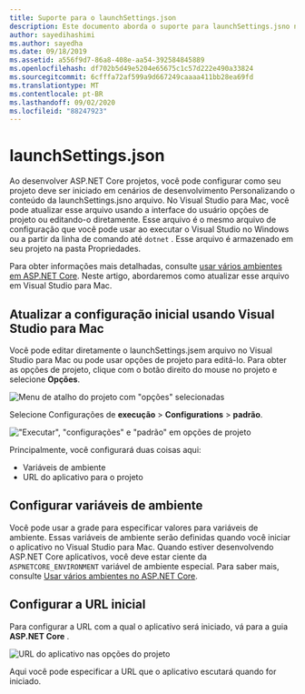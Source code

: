 ```yaml
---
title: Suporte para o launchSettings.json
description: Este documento aborda o suporte para launchSettings.jsno no Visual Studio para Mac
author: sayedihashimi
ms.author: sayedha
ms.date: 09/18/2019
ms.assetid: a556f9d7-86a8-408e-aa54-392584845889
ms.openlocfilehash: df702b5d49e5204e65675c1c57d222e490a33824
ms.sourcegitcommit: 6cfffa72af599a9d667249caaaa411bb28ea69fd
ms.translationtype: MT
ms.contentlocale: pt-BR
ms.lasthandoff: 09/02/2020
ms.locfileid: "88247923"
---
```

# <a name="launchsettingsjson"></a>launchSettings.json

Ao desenvolver ASP.NET Core projetos, você pode configurar como seu projeto deve ser iniciado em cenários de desenvolvimento Personalizando o conteúdo da launchSettings.jsno arquivo. No Visual Studio para Mac, você pode atualizar esse arquivo usando a interface do usuário opções de projeto ou editando-o diretamente. Esse arquivo é o mesmo arquivo de configuração que você pode usar ao executar o Visual Studio no Windows ou a partir da linha de comando até `dotnet` . Esse arquivo é armazenado em seu projeto na pasta Propriedades.

Para obter informações mais detalhadas, consulte [usar vários ambientes em ASP.NET Core](/aspnet/core/fundamentals/environments). Neste artigo, abordaremos como atualizar esse arquivo em Visual Studio para Mac.

## <a name="update-the-start-configuration-by-using-visual-studio-for-mac"></a>Atualizar a configuração inicial usando Visual Studio para Mac

Você pode editar diretamente o launchSettings.jsem arquivo no Visual Studio para Mac ou pode usar opções de projeto para editá-lo. Para obter as opções de projeto, clique com o botão direito do mouse no projeto e selecione **Opções**.

![Menu de atalho do projeto com "opções" selecionadas](media/vsmac-ctx-proj-options.png)

Selecione Configurações de **execução**  >  **Configurations**  >  **padrão**.

!["Executar", "configurações" e "padrão" em opções de projeto](media/vsmac-run-config-default.png)

Principalmente, você configurará duas coisas aqui:

- Variáveis de ambiente
- URL do aplicativo para o projeto

## <a name="configure-environment-variables"></a>Configurar variáveis de ambiente

Você pode usar a grade para especificar valores para variáveis de ambiente. Essas variáveis de ambiente serão definidas quando você iniciar o aplicativo no Visual Studio para Mac. Quando estiver desenvolvendo ASP.NET Core aplicativos, você deve estar ciente da `ASPNETCORE_ENVIRONMENT` variável de ambiente especial. Para saber mais, consulte [Usar vários ambientes no ASP.NET Core](/aspnet/core/fundamentals/environments).


## <a name="configure-the-start-url"></a>Configurar a URL inicial

Para configurar a URL com a qual o aplicativo será iniciado, vá para a guia **ASP.NET Core** .

![URL do aplicativo nas opções do projeto](media/vsmac-run-config-default-aspnetcore.png)

Aqui você pode especificar a URL que o aplicativo escutará quando for iniciado.

